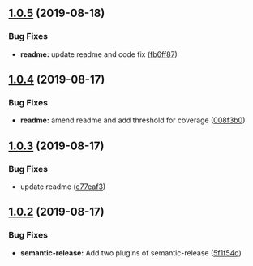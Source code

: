 ## [1.0.5](https://github.com/RyanRoll/react-use-api/compare/v1.0.4...v1.0.5) (2019-08-18)


### Bug Fixes

* **readme:** update readme and code fix ([fb6ff87](https://github.com/RyanRoll/react-use-api/commit/fb6ff87))

## [1.0.4](https://github.com/RyanRoll/react-use-api/compare/v1.0.3...v1.0.4) (2019-08-17)


### Bug Fixes

* **readme:** amend readme and add threshold for coverage ([008f3b0](https://github.com/RyanRoll/react-use-api/commit/008f3b0))

## [1.0.3](https://github.com/RyanRoll/react-use-api/compare/v1.0.2...v1.0.3) (2019-08-17)


### Bug Fixes

* update readme ([e77eaf3](https://github.com/RyanRoll/react-use-api/commit/e77eaf3))

## [1.0.2](https://github.com/RyanRoll/react-use-api/compare/v1.0.1...v1.0.2) (2019-08-17)


### Bug Fixes

* **semantic-release:** Add two plugins of semantic-release ([5f1f54d](https://github.com/RyanRoll/react-use-api/commit/5f1f54d))
